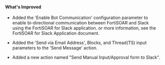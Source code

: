 #### What's Improved
- Added the 'Enable Bot Communication' configuration parameter to enable bi-directional communication between FortiSOAR and Slack using the FortiSOAR for Slack application. or more information, see the FortiSOAR for Slack Application document.

- Added the 'Send via Email Address', Blocks, and Thread(TS) input parameters to the 'Send Message' action.

- Added a new action named "Send Manual Input/Approval form to Slack".
